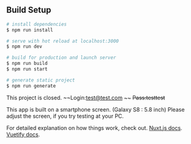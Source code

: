 ## Build Setup

``` bash
# install dependencies
$ npm run install

# serve with hot reload at localhost:3000
$ npm run dev

# build for production and launch server
$ npm run build
$ npm run start

# generate static project
$ npm run generate
```

This project is closed.
~~Login:test@test.com ~~
~~Pass:testtest~~

This app is built on a smartphone screen. (Galaxy S8 : 5.8 inch)
Please adjust the screen, if you try testing at your PC.

For detailed explanation on how things work, check out.
[Nuxt.js docs](https://nuxtjs.org).
[Vuetify docs](https://vuetifyjs.com/ja/).

